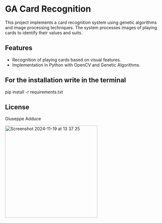 # GA Card Recognition
This project implements a card recognition system using genetic algorithms 
and image processing techniques. The system processes images of playing cards 
to identify their values and suits.

## Features
- Recognition of playing cards based on visual features.
- Implementation in Python with OpenCV and Genetic Algorithms.

## For the installation write in the terminal
pip install -r requirements.txt

## License
Giuseppe Adduce

<img width="304" alt="Screenshot 2024-11-19 at 13 37 25" src="https://github.com/user-attachments/assets/350d6924-36c3-4d33-ae66-1a16cad56711">
